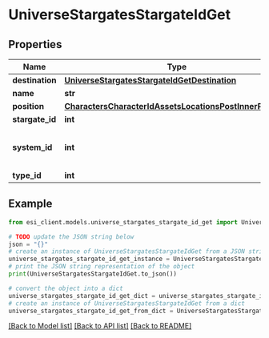 # UniverseStargatesStargateIdGet


## Properties

Name | Type | Description | Notes
------------ | ------------- | ------------- | -------------
**destination** | [**UniverseStargatesStargateIdGetDestination**](UniverseStargatesStargateIdGetDestination.md) |  | 
**name** | **str** |  | 
**position** | [**CharactersCharacterIdAssetsLocationsPostInnerPosition**](CharactersCharacterIdAssetsLocationsPostInnerPosition.md) |  | 
**stargate_id** | **int** |  | 
**system_id** | **int** | The solar system this stargate is in | 
**type_id** | **int** |  | 

## Example

```python
from esi_client.models.universe_stargates_stargate_id_get import UniverseStargatesStargateIdGet

# TODO update the JSON string below
json = "{}"
# create an instance of UniverseStargatesStargateIdGet from a JSON string
universe_stargates_stargate_id_get_instance = UniverseStargatesStargateIdGet.from_json(json)
# print the JSON string representation of the object
print(UniverseStargatesStargateIdGet.to_json())

# convert the object into a dict
universe_stargates_stargate_id_get_dict = universe_stargates_stargate_id_get_instance.to_dict()
# create an instance of UniverseStargatesStargateIdGet from a dict
universe_stargates_stargate_id_get_from_dict = UniverseStargatesStargateIdGet.from_dict(universe_stargates_stargate_id_get_dict)
```
[[Back to Model list]](../README.md#documentation-for-models) [[Back to API list]](../README.md#documentation-for-api-endpoints) [[Back to README]](../README.md)


